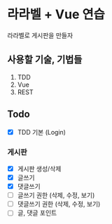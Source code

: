 라라벨 + Vue 연습
====
라라벨로 게시판을 만들자

사용할 기술, 기법들
---
1. TDD
2. Vue
3. REST

## Todo
- [x] TDD 기본 (Login)
### 게시판
- [x] 게시판 생성/삭제
- [x] 글쓰기
- [x] 댓글쓰기
- [ ] 글쓰기 권한 (삭제, 수정, 보기)
- [ ] 댓글쓰기 권한 (삭제, 수정, 보기)
- [ ] 글, 댓글 포인트
